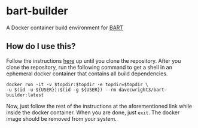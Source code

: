 # bart-builder
A Docker container build environment for [BART](https://github.com/exosports/BART)

## How do I use this?
Follow the instructions [here](https://github.com/exosports/BART#install-and-compile) up until you clone the repository. After you clone the repository, run the following command to get a shell in an ephemeral docker container that contains all build dependencies.
```
docker run -it -v $topdir:$topdir -e topdir=$topdir \
-u $(id -u ${USER}):$(id -g ${USER}) --rm davecwright3/bart-builder:latest 
```
Now, just follow the rest of the instructions at the aforementioned link while inside the docker container. When you are done, just `exit`. The docker image should be removed from your system.
